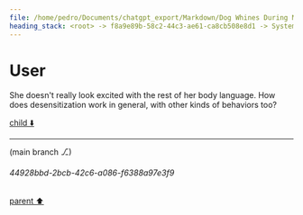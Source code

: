 ```yaml
---
file: /home/pedro/Documents/chatgpt_export/Markdown/Dog Whines During Meal prep.md
heading_stack: <root> -> f8a9e89b-58c2-44c3-ae61-ca8cb508e8d1 -> System -> 882793de-a7d7-4ec2-9c24-e27974f49f8d -> System -> aaa28ef5-747b-461e-aad6-8dbc6e13b2c4 -> User -> 59a2bcdc-4eb0-4876-b731-6b267724b266 -> Assistant -> aaa22962-7ef0-43e6-9d6b-626d4bcfbf86 -> User -> e5ac93a4-280d-4663-be53-5204362fd9bb -> Assistant -> aaa2da67-0040-49e7-a83e-bdfca9eaec3b -> User
---
```

# User

She doesn't really look excited with the rest of her body language. How does desensitization work in general, with other kinds of behaviors too?

[child ⬇️](#44928bbd-2bcb-42c6-a086-f6388a97e3f9)

---

(main branch ⎇)
###### 44928bbd-2bcb-42c6-a086-f6388a97e3f9
[parent ⬆️](#aaa2da67-0040-49e7-a83e-bdfca9eaec3b)
